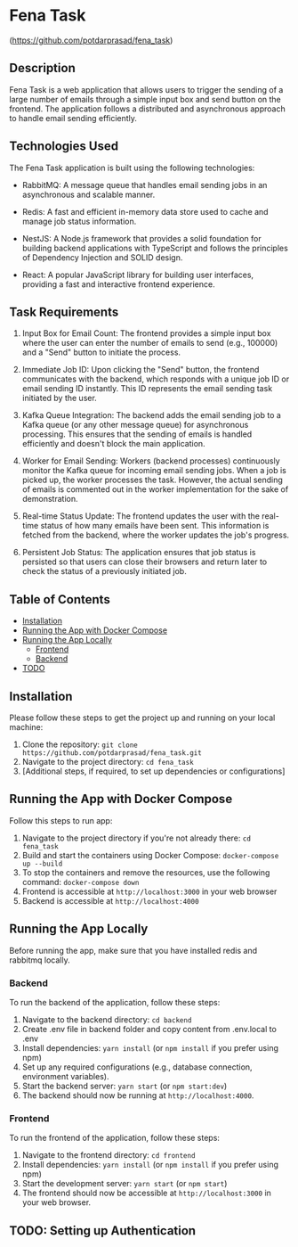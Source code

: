 # Fena Task

(https://github.com/potdarprasad/fena_task)

## Description
Fena Task is a web application that allows users to trigger the sending of a large number of emails through a simple input box and send button on the frontend. The application follows a distributed and asynchronous approach to handle email sending efficiently.

## Technologies Used

The Fena Task application is built using the following technologies:

- RabbitMQ: A message queue that handles email sending jobs in an asynchronous and scalable manner.

- Redis: A fast and efficient in-memory data store used to cache and manage job status information.

- NestJS: A Node.js framework that provides a solid foundation for building backend applications with TypeScript and follows the principles of Dependency Injection and SOLID design.

- React: A popular JavaScript library for building user interfaces, providing a fast and interactive frontend experience.


## Task Requirements
1. Input Box for Email Count: The frontend provides a simple input box where the user can enter the number of emails to send (e.g., 100000) and a "Send" button to initiate the process.

2. Immediate Job ID: Upon clicking the "Send" button, the frontend communicates with the backend, which responds with a unique job ID or email sending ID instantly. This ID represents the email sending task initiated by the user.

3. Kafka Queue Integration: The backend adds the email sending job to a Kafka queue (or any other message queue) for asynchronous processing. This ensures that the sending of emails is handled efficiently and doesn't block the main application.

4. Worker for Email Sending: Workers (backend processes) continuously monitor the Kafka queue for incoming email sending jobs. When a job is picked up, the worker processes the task. However, the actual sending of emails is commented out in the worker implementation for the sake of demonstration.

5. Real-time Status Update: The frontend updates the user with the real-time status of how many emails have been sent. This information is fetched from the backend, where the worker updates the job's progress.

6. Persistent Job Status: The application ensures that job status is persisted so that users can close their browsers and return later to check the status of a previously initiated job.

## Table of Contents

- [Installation](#installation)
- [Running the App with Docker Compose](#running-the-app-with-docker-compose)
- [Running the App Locally](#running-the-app)
  - [Frontend](#frontend)
  - [Backend](#backend)
- [TODO](#todo-setting-up-authentication)

## Installation

Please follow these steps to get the project up and running on your local machine:

1. Clone the repository: `git clone https://github.com/potdarprasad/fena_task.git`
2. Navigate to the project directory: `cd fena_task`
3. [Additional steps, if required, to set up dependencies or configurations]

## Running the App with Docker Compose
Follow this steps to run app:

1. Navigate to the project directory if you're not already there: `cd fena_task`
2. Build and start the containers using Docker Compose: `docker-compose up --build`
3. To stop the containers and remove the resources, use the following command: `docker-compose down`
4. Frontend is accessible at `http://localhost:3000` in your web browser
5. Backend is accessible at `http://localhost:4000`


## Running the App Locally

Before running the app, make sure that you have installed redis and rabbitmq locally.

### Backend

To run the backend of the application, follow these steps:

1. Navigate to the backend directory: `cd backend`
2. Create .env file in backend folder and copy content from .env.local to .env
3. Install dependencies: `yarn install` (or `npm install` if you prefer using npm)
4. Set up any required configurations (e.g., database connection, environment variables).
5. Start the backend server: `yarn start` (or `npm start:dev`)
6. The backend should now be running at `http://localhost:4000`.

### Frontend

To run the frontend of the application, follow these steps:

1. Navigate to the frontend directory: `cd frontend`
2. Install dependencies: `yarn install` (or `npm install` if you prefer using npm)
3. Start the development server: `yarn start` (or `npm start`)
4. The frontend should now be accessible at `http://localhost:3000` in your web browser.

## TODO: Setting up Authentication